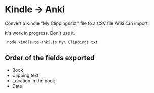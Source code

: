 Kindle → Anki
=============

Convert a Kindle "My Clippings.txt" file to a CSV file Anki can import.

It's work in progress. Don't use it.

     node kindle-to-anki.js My\ Clippings.txt

Order of the fields exported
----------------------------
- Book
- Clipping text
- Location in the book
- Date
